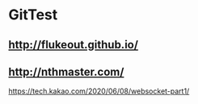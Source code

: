 # GitTest

## http://flukeout.github.io/
## http://nthmaster.com/
https://tech.kakao.com/2020/06/08/websocket-part1/
